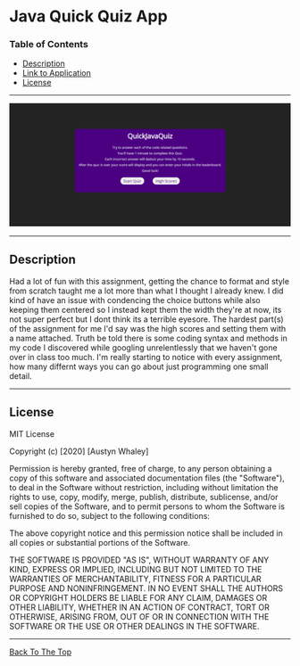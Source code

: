 # Java Quick Quiz App

### Table of Contents

- [Description](#description)
- [Link to Application](https://austynwhaley.github.io/java-quickquiz-app/)
- [License](#license)

---

![Screenshot](./assets/quickquizapp.gif)


---


## Description

Had a lot of fun with this assignment, getting the chance to format and style from scratch taught me a lot more than what I thought I already knew. I did kind of have an issue with condencing the choice buttons while also keeping them centered so I instead kept them the width they're at now, its not super perfect but I dont think its a terrible eyesore. The hardest part(s) of the assignment for me I'd say was the high scores and setting them with a name attached. Truth be told there is some coding syntax and methods in my code I discovered while googling unrelentlessly that we haven't gone over in class too much. I'm really starting to notice with every assignment, how many differnt ways you can go about just programming one small detail.

---

## License

MIT License

Copyright (c) [2020] [Austyn Whaley]

Permission is hereby granted, free of charge, to any person obtaining a copy
of this software and associated documentation files (the "Software"), to deal
in the Software without restriction, including without limitation the rights
to use, copy, modify, merge, publish, distribute, sublicense, and/or sell
copies of the Software, and to permit persons to whom the Software is
furnished to do so, subject to the following conditions:

The above copyright notice and this permission notice shall be included in all
copies or substantial portions of the Software.

THE SOFTWARE IS PROVIDED "AS IS", WITHOUT WARRANTY OF ANY KIND, EXPRESS OR
IMPLIED, INCLUDING BUT NOT LIMITED TO THE WARRANTIES OF MERCHANTABILITY,
FITNESS FOR A PARTICULAR PURPOSE AND NONINFRINGEMENT. IN NO EVENT SHALL THE
AUTHORS OR COPYRIGHT HOLDERS BE LIABLE FOR ANY CLAIM, DAMAGES OR OTHER
LIABILITY, WHETHER IN AN ACTION OF CONTRACT, TORT OR OTHERWISE, ARISING FROM,
OUT OF OR IN CONNECTION WITH THE SOFTWARE OR THE USE OR OTHER DEALINGS IN THE
SOFTWARE.

---
[Back To The Top](#Java-Quick-Quiz-App)